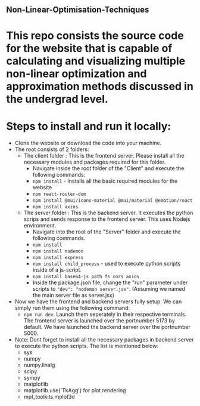 ## Non-Linear-Optimisation-Techniques

# This repo consists the source code for the website that is capable of calculating and visualizing multiple non-linear optimization and approximation methods discussed in the undergrad level.

# Steps to install and run it locally:
- Clone the website or download the code into your machine.
- The root consists of 2 folders:
  - The client folder : This is the frontend server. Please install all the necessary modules and packages required for this folder.
    - Navigate inside the root folder of the "Client"  and execute the following commands:
    - ``` npm install ``` - Installs all the basic required modules for the website
    - ``` npm react-router-dom ```
    - ``` npm install @mui/icons-material @mui/material @emotion/react ```
    - ``` npm install axios ``` 
  - The server folder : This is the backend server. It executes the python scrips and sends response to the frontend server. This uses Nodejs environment.
    - Navigate into the root of the "Server" folder and execute the following commands.
    - ``` npm install ```
    - ``` npm install nodemon ```
    - ``` npm install express ```
    - ``` npm install child_process ``` - used to execute python scripts inside of a js-script.
    - ``` npm install base64-js path fs cors axios ```
    - Inside the package.json file, change the "run" parameter under scripts to ``` "dev": "nodemon server.jsx" ```. (Assuming we named the main server file as server.jsx)
- Now we have the frontend and backend servers fully setup. We can simply run them using the following command:
  - ``` npm run dev ```. Launch them seperately in their respective terminals. The frontend server is launched over the portnumber 5173 by default. We have launched the backend server over the portnumber 5000.
- Note: Dont forget to install all the necessary packages in backend server to execute the python scripts. The list is mentioned below:
    - sys
    - numpy
    - numpy.linalg
    - scipy
    - sympy
    - matplotlib
    - matplotlib.use('TkAgg') for plot rendering
    - mpl_toolkits.mplot3d 
